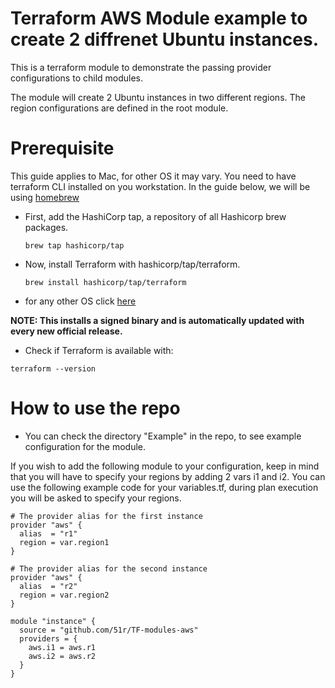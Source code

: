 # Terraform AWS Module example to create 2 diffrenet Ubuntu instances.
This is a terraform module to demonstrate the passing provider configurations to child modules.

The module will create 2 Ubuntu instances in two different regions. The region configurations are defined in the root module.

# Prerequisite
This guide applies to Mac, for other OS it may vary. You need to have terraform CLI installed on you workstation. In the guide below, we will be using [homebrew](https://brew.sh/)

*  First, add the HashiCorp tap, a repository of all Hashicorp brew packages. 
    ```
    brew tap hashicorp/tap
    ```
* Now, install Terraform with hashicorp/tap/terraform.
   ```
   brew install hashicorp/tap/terraform
   ```
*  for any other OS click [here](https://learn.hashicorp.com/tutorials/terraform/install-cli)

**NOTE: This installs a signed binary and is automatically updated with every new official release.**

* Check if Terraform is available with: 
```
terraform --version
```


# How to use the repo

* You can check the directory "Example" in the repo, to see example configuration for the module.

If you wish to add the following module to your configuration, keep in mind that you will have to specify your regions by adding 2 vars
i1 and i2. You can use the following example code for your variables.tf, during plan execution you will be asked to specify your regions.

```
# The provider alias for the first instance
provider "aws" {
  alias  = "r1"
  region = var.region1
}

# The provider alias for the second instance
provider "aws" {
  alias  = "r2"
  region = var.region2
}

module "instance" {
  source = "github.com/51r/TF-modules-aws"
  providers = {
    aws.i1 = aws.r1
    aws.i2 = aws.r2
  }
}
```
